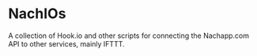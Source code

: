 # NachIOs
A collection of Hook.io and other scripts for connecting the Nachapp.com API to other services, mainly IFTTT.
